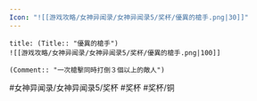 ```yaml
---
Icon: "![[游戏攻略/女神异闻录/女神异闻录5/奖杯/優異的槍手.png|30]]"
---
```

```ad-common-bronze-trophy
title: (Title:: "優異的槍手")
![[游戏攻略/女神异闻录/女神异闻录5/奖杯/優異的槍手.png|100]]

(Comment:: "一次槍擊同時打倒３個以上的敵人")
```

#女神异闻录/女神异闻录5/奖杯 #奖杯 #奖杯/铜
